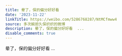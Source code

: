 ```yaml
---
title: 晕了，保的偏分好好看
date: '2023-11-22'
linkTitle: https://weibo.com/5286768287/NtMCfmww4
source: 多次婉拒久保织织的微博
description: 晕了，保的偏分好好看  ...
disable_comments: true
---
```

晕了，保的偏分好好看  ...